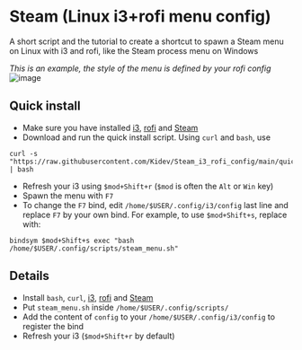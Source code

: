 # Steam (Linux i3+rofi menu config)
A short script and the tutorial to create a shortcut to spawn a Steam menu on Linux with i3 and rofi, like the Steam process menu on Windows

_This is an example, the style of the menu is defined by your rofi config_
![image](https://github.com/Kidev/Steam_i3_rofi_config/assets/1204936/1750d7da-bd50-4801-8aee-be8dea53693d)


## Quick install
- Make sure you have installed [i3](https://i3wm.org/), [rofi](https://github.com/davatorium/rofi) and [Steam](https://store.steampowered.com/about/)
- Download and run the quick install script. Using `curl` and `bash`, use
```
curl -s "https://raw.githubusercontent.com/Kidev/Steam_i3_rofi_config/main/quickinstall.sh" | bash
```
- Refresh your i3 using `$mod+Shift+r` (`$mod` is often the `Alt` or `Win` key)
- Spawn the menu with `F7`
- To change the `F7` bind, edit `/home/$USER/.config/i3/config` last line and replace `F7` by your own bind. For example, to use `$mod+Shift+s`, replace with:
```
bindsym $mod+Shift+s exec "bash /home/$USER/.config/scripts/steam_menu.sh"
```

## Details
- Install `bash`, `curl`, [i3](https://i3wm.org/), [rofi](https://github.com/davatorium/rofi) and [Steam](https://store.steampowered.com/about/)
- Put `steam_menu.sh` inside `/home/$USER/.config/scripts/`
- Add the content of `config` to your `/home/$USER/.config/i3/config` to register the bind
- Refresh your i3 (`$mod+Shift+r` by default)
